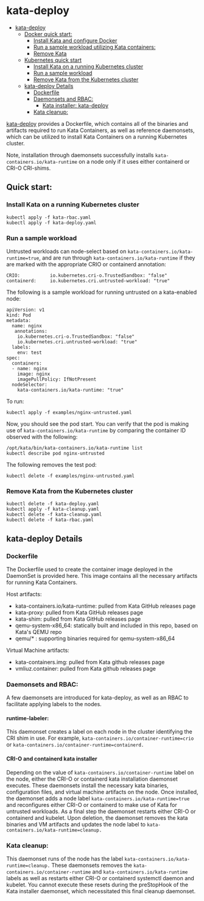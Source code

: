 # kata-deploy

- [kata-deploy](#kata-deploy)
  * [Docker quick start:](#docker-quick-start-)
    + [Install Kata and configure Docker](#install-kata-and-configure-docker)
    + [Run a sample workload utilizing Kata containers:](#run-a-sample-workload-utilizing-kata-containers-)
    + [Remove Kata](#remove-kata)
  * [Kubernetes quick start](#kubernetes-quick-start)
    + [Install Kata on a running Kubernetes cluster](#install-kata-on-a-running-kubernetes-cluster)
    + [Run a sample workload](#run-a-sample-workload)
    + [Remove Kata from the Kubernetes cluster](#remove-kata-from-the-kubernetes-cluster)
  * [kata-deploy Details](#kata-deploy-details)
    + [Dockerfile](#dockerfile)
    + [Daemonsets and RBAC:](#daemonsets-and-rbac-)
      - [Kata installer: kata-deploy](#kata-installer--kata-deploy)
    + [Kata cleanup:](#kata-cleanup-)

[kata-deploy](kata-deploy) provides a Dockerfile, which contains all of the binaries
and artifacts required to run Kata Containers, as well as reference daemonsets, which can
be utilized to install Kata Containers on a running Kubernetes cluster.

Note, installation through daemonsets successfully installs `kata-containers.io/kata-runtime` on
a node only if it uses either containerd or CRI-O CRI-shims.

## Quick start:

### Install Kata on a running Kubernetes cluster

```
kubectl apply -f kata-rbac.yaml
kubectl apply -f kata-deploy.yaml
```

### Run a sample workload

Untrusted workloads can node-select based on ```kata-containers.io/kata-runtime=true```, and are
run through ```kata-containers.io/kata-runtime``` if they are marked with the appropriate CRIO or containerd
annotation:
```
CRIO:           io.kubernetes.cri-o.TrustedSandbox: "false"
containerd:     io.kubernetes.cri.untrusted-workload: "true"
```

The following is a sample workload for running untrusted on a kata-enabled node:
```
apiVersion: v1
kind: Pod
metadata:
  name: nginx
   annotations:
    io.kubernetes.cri-o.TrustedSandbox: "false"
    io.kubernetes.cri.untrusted-workload: "true"
  labels:
    env: test
spec:
  containers:
  - name: nginx
    image: nginx
    imagePullPolicy: IfNotPresent
  nodeSelector:
    kata-containers.io/kata-runtime: "true"
```    

To run:
```
kubectl apply -f examples/nginx-untrusted.yaml
```

Now, you should see the pod start. You can verify that the pod is making use of
```kata-containers.io/kata-runtime``` by comparing the container ID observed with the following:
```
/opt/kata/bin/kata-containers.io/kata-runtime list
kubectl describe pod nginx-untrusted
```

The following removes the test pod:
```
kubectl delete -f examples/nginx-untrusted.yaml
```

### Remove Kata from the Kubernetes cluster

```
kubectl delete -f kata-deploy.yaml
kubectl apply -f kata-cleanup.yaml
kubectl delete -f kata-cleanup.yaml
kubectl delete -f kata-rbac.yaml
```

## kata-deploy Details

### Dockerfile

The Dockerfile used to create the container image deployed in the DaemonSet is provided here.
This image contains all the necessary artifacts for running Kata Containers.

Host artifacts:
* kata-containers.io/kata-runtime: pulled from Kata GitHub releases page
* kata-proxy: pulled from Kata GitHub releases page
* kata-shim: pulled from Kata GitHub releases page
* qemu-system-x86_64: statically built and included in this repo, based on Kata's QEMU repo
* qemu/* : supporting binaries required for qemu-system-x86_64

Virtual Machine artifacts:
* kata-containers.img: pulled from Kata github releases page
* vmliuz.container: pulled from Kata github releases page

### Daemonsets and RBAC:

A few daemonsets are introduced for kata-deploy, as well as an RBAC to facilitate
applying labels to the nodes.

#### runtime-labeler:

This daemonset creates a label on each node in
the cluster identifying the CRI shim in use. For example,
`kata-containers.io/container-runtime=crio` or `kata-containers.io/container-runtime=containerd.`

#### CRI-O and containerd kata installer

Depending on the value of `kata-containers.io/container-runtime` label on the node, either the CRI-O or
containerd kata installation daemonset executes. These daemonsets install
the necessary kata binaries, configuration files, and virtual machine artifacts on
the node. Once installed, the daemonset adds a node label `kata-containers.io/kata-runtime=true` and reconfigures
either CRI-O or containerd to make use of Kata for untrusted workloads. As a final step the daemonset
restarts either CRI-O or containerd and kubelet. Upon deletion, the daemonset removes the kata binaries
and VM artifacts and updates the node label to `kata-containers.io/kata-runtime=cleanup.`

### Kata cleanup:
This daemonset runs of the node has the label `kata-containers.io/kata-runtime=cleanup.` These daemonsets removes
the `kata-containers.io/container-runtime` and `kata-containers.io/kata-runtime` labels as well as restarts either CRI-O or containerd systemctl
daemon and kubelet. You cannot execute these resets during the preStopHook of the Kata installer daemonset,
which necessitated this final cleanup daemonset.
